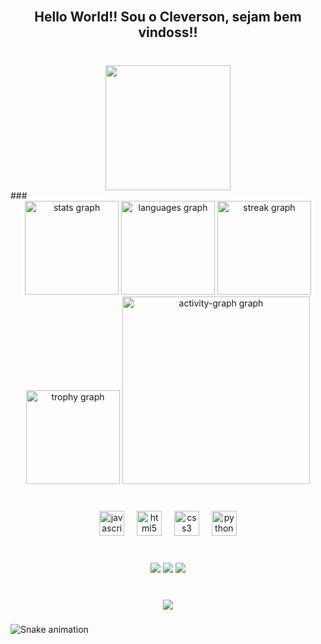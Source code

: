 <br clear="both">

<h2 align="center">Hello World!! Sou o Cleverson, sejam bem vindoss!!</h2>

###

<br clear="both">

<div align="center">
  <img height="200" src="https://media2.giphy.com/media/v1.Y2lkPTc5MGI3NjExcW9uemFyb3QzYmUzczF0aDZhdm0yYW9rcjZ0b3RuMmQ3OTgzdHhoeiZlcD12MV9pbnRlcm5hbF9naWZfYnlfaWQmY3Q9Zw/lQDdDwdZpfYRn1MsJy/giphy.gif"  />
</div>
###
<br clear="both">

<div align="center">
  <img src="https://github-readme-stats.vercel.app/api?username=OliveiraCleve&hide_title=false&hide_rank=false&show_icons=true&include_all_commits=true&count_private=true&disable_animations=false&theme=dracula&locale=en&hide_border=false&order=1" height="150" alt="stats graph"  />
  <img src="https://github-readme-stats.vercel.app/api/top-langs?username=OliveiraCleve&locale=en&hide_title=false&layout=compact&card_width=320&langs_count=5&theme=dracula&hide_border=false&order=2" height="150" alt="languages graph"  />
  <img src="https://streak-stats.demolab.com?user=OliveiraCleve&locale=en&mode=daily&theme=dracula&hide_border=false&border_radius=5&order=3" height="150" alt="streak graph"  />
  <img src="https://github-profile-trophy.vercel.app?username=OliveiraCleve&theme=dracula&column=-1&row=1&margin-w=8&margin-h=8&no-bg=false&no-frame=false&order=4" height="150" alt="trophy graph"  />
  <img src="https://github-readme-activity-graph.vercel.app/graph?username=OliveiraCleve&radius=16&theme=react&area=true&order=5" height="300" alt="activity-graph graph"  />
</div>

###

<br clear="both">

<div align="center">
  <img src="https://cdn.jsdelivr.net/gh/devicons/devicon/icons/javascript/javascript-original.svg" height="40" alt="javascript logo"  />
  <img width="12" />
  <img src="https://cdn.jsdelivr.net/gh/devicons/devicon/icons/html5/html5-original.svg" height="40" alt="html5 logo"  />
  <img width="12" />
  <img src="https://cdn.jsdelivr.net/gh/devicons/devicon/icons/css3/css3-original.svg" height="40" alt="css3 logo"  />
  <img width="12" />
  <img src="https://cdn.jsdelivr.net/gh/devicons/devicon/icons/python/python-original.svg" height="40" alt="python logo"  />
</div>

###

<br clear="both">

<div align="center">
  <a href="https://www.linkedin.com/in/cleverson-de-oliveira-pereira-a794512ba/" target="_blank"><img src="https://img.icons8.com/?size=100&id=K4M5DfXcCtCg&format=png&color=000000" target="_blank"></a>
   <a href="https://discord.com/channels/1019994810804871342/@home" target="_blank"><img src="https://img.icons8.com/?size=100&id=LIJ9IxCSCvNw&format=png&color=000000" target="_blank"></a>
  <a href="https://mail.google.com/mail/u/0/?tab=rm&ogbl#inbox" target="_blank"><img src="https://img.icons8.com/?size=100&id=Cjuj2uISMdQ1&format=png&color=000000"></a>
 
</div>

###

<br clear="both">

<div align="center">
  <img src="https://visitor-badge.laobi.icu/badge?page_id=OliveiraCleve.OliveiraCleve&"  />
</div>

###

<img src="https://raw.githubusercontent.com/OliveiraCleve/OliveiraCleve/output/snake.svg" alt="Snake animation" />

###

